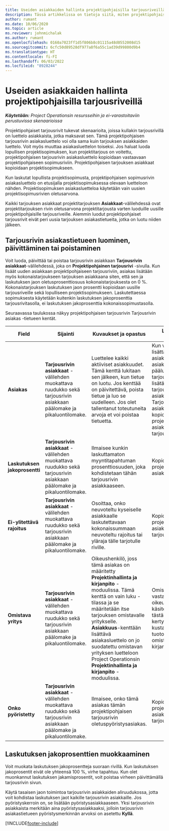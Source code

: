 ```yaml
---
title: Useiden asiakkaiden hallinta projektipohjaisilla tarjousriveillä
description: Tässä artikkelissa on tietoja siitä, miten projektipohjaisilla tarjousriveillä hallitaan useita asiakkaita.
author: rumant
ms.date: 10/06/2020
ms.topic: article
ms.reviewer: johnmichalak
ms.author: rumant
ms.openlocfilehash: 0160a7023ff1d5f806b8c01115a48d0552008d15
ms.sourcegitcommit: 6cfc50d89528df977a8f6a55c1ad39d99800d9b4
ms.translationtype: HT
ms.contentlocale: fi-FI
ms.lasthandoff: 06/03/2022
ms.locfileid: "8928244"
---
```

# <a name="manage-multiple-customers-on-project-based-quote-lines"></a>Useiden asiakkaiden hallinta projektipohjaisilla tarjousriveillä

_**Käytetään:** Project Operationsin resursseihin ja ei-varastoitaviin perustuvissa skenaarioissa_

Projektipohjaiset tarjousrivit tukevat skenaarioita, joissa kullakin tarjousrivillä on luettelo asiakkaista, jotka maksavat sen. Tämä projektipohjaisen tarjousrivin asiakasluettelo voi olla sama kuin tarjouksen asiakkaiden luettelo. Voit myös muuttaa asiakasluettelon toiseksi. Jos haluat luoda lopullisen projektisopimuksen, kun projektitarjous on voitettu, projektipohjaisen tarjousrivin asiakasluettelo kopioidaan vastaavaan projektipohjaiseen sopimusriviin. Projektipohjaisen tarjouksen asiakkaat kopioidaan projektisopimukseen.

Kun laskutat lopullista projektisopimusta, projektipohjaisen sopimusrivin asiakasluettelo on etusijalla projektisopimuksessa olevaan luetteloon nähden. Projektisopimuksen asiakasluetteloa käytetään vain uusien projektisopimusrivien oletusarvona.

Kaikki tarjouksen asiakkaat projektitarjouksen **Asiakkaat**-välilehdessä ovat projektitarjouksen rivin oletusarvona projektitarjousta varten luoduille uusille projektipohjaisille tarjousriveille. Aiemmin luodut projektipohjaiset tarjousrivit eivät peri uusia tarjouksen asiakastietueita, jotka on luotu niiden jälkeen.

## <a name="create-update-or-delete-a-quote-line-customer-record"></a>Tarjousrivin asiakastietueen luominen, päivittäminen tai poistaminen

Voit luoda, päivittää tai poistaa tarjousrivin asiakkaan **Tarjousrivin asiakkaat**-välilehdessä, joka on **Projektipohjainen tarjousrivi** -sivulla. Kun lisäät uuden asiakkaan projektipohjaiseen tarjousriviin, asiakas lisätään myös kokonaistarjoukseen tarjouksen asiakkaana siten, että sen ja laskutuksen jaon oletusprosenttiosuus kokonaistarjouksesta on 0 %. Kokonaistarjouksen laskutuksen jaon prosentti kopioidaan uusille tarjousriveille sekä lopulliseen projektisopimukseen. Laskutettaessa sopimuksesta käytetään kuitenkin laskutuksen jakoprosenttia tarjousrivitasolla, ei laskutuksen jakoprosenttia kokonaissopimustasolla. 

Seuraavassa taulukossa näkyy projektipohjaisen tarjousrivin Tarjousrivin asiakas -tietueen kentät.

| Field | Sijainti | Kuvaukset ja opastus | Loppupään vaikutus |
| --- | --- | --- | --- |
| **Asiakas** | **Tarjousrivin asiakkaat** -välilehden muokattava ruudukko sekä tarjousrivin asiakkaan päälomake ja pikaluontilomake. | Luettelee kaikki aktiiviset asiakkuudet. Tämä kenttä lukitaan sen jälkeen, kun tietue on luotu. Jos kenttää on päivitettävä, poista tietue ja luo se uudelleen. Jos olet tallentanut toteutuneita arvoja et voi poistaa tietuetta. | Kun valitset lisättävän asiakkuuden asiakkuuksien pääluettelosta, tarjousrivin asiakas lisätään myös tarjouksen asiakkaaksi. Tarjousrivin asiakkaat kopioidaan projektisopimusrivin asiakkaisiin, kun tarjous on voitettu. |
| **Laskutuksen jakoprosentti** | **Tarjousrivin asiakkaat** -välilehden muokattava ruudukko sekä tarjousrivin asiakkaan päälomake ja pikaluontilomake. | Ilmaisee kunkin laskuttamaton myyntitapahtuman prosenttiosuuden, joka kohdistetaan tähän tarjousrivin asiakkaaseen. | Kopioidaan projektisopimusrivin asiakkaisiin. |
| **Ei-ylitettävä rajoitus** | **Tarjousrivin asiakkaat** -välilehden muokattava ruudukko sekä tarjousrivin asiakkaan päälomake ja pikaluontilomake. | Osoittaa, onko neuvoteltu kyseiselle asiakkaalle laskutettavaan kokonaissummaan neuvoteltu rajoitus tai yläraja tälle tarjotulle riville. | Kopioidaan projektisopimusrivin asiakkaisiin, kun tarjous on voitettu. |
| **Omistava yritys** | **Tarjousrivin asiakkaat** -välilehden muokattava ruudukko sekä tarjousrivin asiakkaan päälomake ja pikaluontilomake. | Oikeushenkilö, joss tämä asiakas on määritetty **Projektinhallinta ja kirjanpito** -moduulissa. Tämä kenttä on vain luku -tilassa ja se määritetään itse tarjouksen omistavalle yritykselle. **Asiakkuus**-kenttään lisättävä asiakasluettelo on jo suodatettu omistavan yrityksen luetteloon Project Operationsin **Projektinhallinta ja kirjanpito** -moduulissa. | Omistava yritys vastaa oikeushenkilön käsitettä. Kaikki tästä projektista kertyvät kustannukset ja tuotot kirjataan omistavan yrityksen kirjanpitoon. |
| **Onko pyöristetty** | **Tarjousrivin asiakkaat** -välilehden muokattava ruudukko sekä tarjousrivin asiakkaan päälomake ja pikaluontilomake. | Ilmaisee, onko tämä asiakas tämän projektipohjaisen tarjousrivin oletuspyöristysasiakas. | Kopioidaan projektisopimuksen asiakkaisiin, kun tarjous on voitettu. |

## <a name="edit-billing-split-percentages"></a>Laskutuksen jakoprosenttien muokkaaminen

Voit muokata laskutuksen jakoprosentteja suoraan rivillä. Kun laskutuksen jakoprosentit eivät ole yhteensä 100 %, virhe tapahtuu. Kun olet muonkannut laskutuksen jakamisprosentit, voit poistaa virheen päivittämällä tarjousrivin sivun.

Käytä tasaisen jaon toimintoa tarjousrivin asiakkaiden aliruudukossa, jotta voit kohdistaa laskutuksen jaot kaikille tarjousrivin asiakkaille. Jos pyöristyskerroin on, se lisätään pyöristysasiakkaaseen. Yksi tarjousrivin asiakkaista merkitään aina pyöristysasiakkaaksi, jolloin tarjousrivin asiakastietueen pyöristysmerkinnän arvoksi on asetettu **Kyllä**. 


[!INCLUDE[footer-include](../includes/footer-banner.md)]